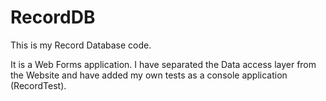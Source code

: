 # RecordDB

This is my Record Database code.

It is a Web Forms application. I have separated the Data access layer from the Website and have added my own tests as a console application (RecordTest).
